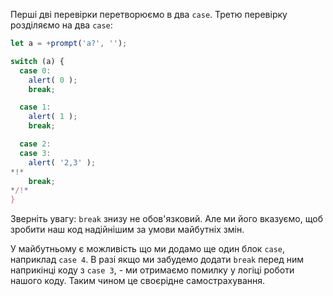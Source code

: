 Перші дві перевірки перетворюємо в два `case`. Третю перевірку розділяємо на два `case`:

```js run
let a = +prompt('a?', '');

switch (a) {
  case 0:
    alert( 0 );
    break;

  case 1:
    alert( 1 );
    break;

  case 2:
  case 3:
    alert( '2,3' );
*!*
    break;
*/!*
}
```

Зверніть увагу: `break` знизу не обов'язковий. Але ми його вказуємо, щоб зробити наш код надійнішим за умови майбутніх змін.

У майбутньому є можливість що ми додамо ще один блок `case`, наприклад `case 4`. В разі якщо ми забудемо додати `break` перед ним наприкінці коду з `case 3`, - ми отримаємо помилку у логіці роботи нашого коду. Таким чином це своєрідне самострахування.
